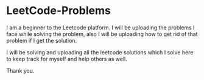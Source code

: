 # LeetCode-Problems
I am a beginner to the Leetcode platform. I will be uploading the problems I face while solving the problem, also I will be uploading how to get rid of that problem if I get the solution.

I will be solving and uploading all the leetcode solutions which I solve here to keep track for myself and help others as well.


Thank you.
